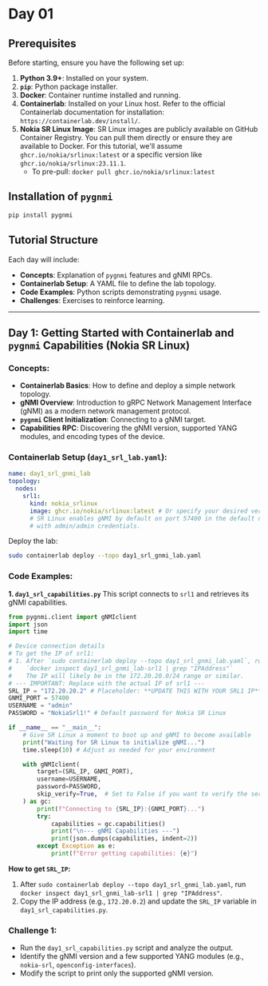 # Day 01

## Prerequisites

Before starting, ensure you have the following set up:

1.  **Python 3.9+**: Installed on your system.
2.  **`pip`**: Python package installer.
3.  **Docker**: Container runtime installed and running.
4.  **Containerlab**: Installed on your Linux host. Refer to the official Containerlab documentation for installation: `https://containerlab.dev/install/`.
5.  **Nokia SR Linux Image**: SR Linux images are publicly available on GitHub Container Registry. You can pull them directly or ensure they are available to Docker. For this tutorial, we'll assume `ghcr.io/nokia/srlinux:latest` or a specific version like `ghcr.io/nokia/srlinux:23.11.1`.
      * To pre-pull: `docker pull ghcr.io/nokia/srlinux:latest`

## Installation of `pygnmi`

```bash
pip install pygnmi
```

## Tutorial Structure

Each day will include:

  * **Concepts**: Explanation of `pygnmi` features and gNMI RPCs.
  * **Containerlab Setup**: A YAML file to define the lab topology.
  * **Code Examples**: Python scripts demonstrating `pygnmi` usage.
  * **Challenges**: Exercises to reinforce learning.

-----

## Day 1: Getting Started with Containerlab and `pygnmi` Capabilities (Nokia SR Linux)

### Concepts:

  * **Containerlab Basics**: How to define and deploy a simple network topology.
  * **gNMI Overview**: Introduction to gRPC Network Management Interface (gNMI) as a modern network management protocol.
  * **`pygnmi` Client Initialization**: Connecting to a gNMI target.
  * **Capabilities RPC**: Discovering the gNMI version, supported YANG modules, and encoding types of the device.

### Containerlab Setup (`day1_srl_lab.yaml`):

```yaml
name: day1_srl_gnmi_lab
topology:
  nodes:
    srl1:
      kind: nokia_srlinux
      image: ghcr.io/nokia/srlinux:latest # Or specify your desired version, e.g., :23.11.1
      # SR Linux enables gNMI by default on port 57400 in the default network instance
      # with admin/admin credentials.
```

Deploy the lab:

```bash
sudo containerlab deploy --topo day1_srl_gnmi_lab.yaml
```

### Code Examples:

**1. `day1_srl_capabilities.py`**
This script connects to `srl1` and retrieves its gNMI capabilities.

```python
from pygnmi.client import gNMIclient
import json
import time

# Device connection details
# To get the IP of srl1:
# 1. After `sudo containerlab deploy --topo day1_srl_gnmi_lab.yaml`, run:
#    `docker inspect day1_srl_gnmi_lab-srl1 | grep "IPAddress"`
#    The IP will likely be in the 172.20.20.0/24 range or similar.
# --- IMPORTANT: Replace with the actual IP of srl1 ---
SRL_IP = "172.20.20.2" # Placeholder: **UPDATE THIS WITH YOUR SRL1 IP**
GNMI_PORT = 57400
USERNAME = "admin"
PASSWORD = "NokiaSrl1!" # Default password for Nokia SR Linux

if __name__ == "__main__":
    # Give SR Linux a moment to boot up and gNMI to become available
    print("Waiting for SR Linux to initialize gNMI...")
    time.sleep(10) # Adjust as needed for your environment

    with gNMIclient(
        target=(SRL_IP, GNMI_PORT),
        username=USERNAME,
        password=PASSWORD,
        skip_verify=True,  # Set to False if you want to verify the server's certificate
    ) as gc:
        print(f"Connecting to {SRL_IP}:{GNMI_PORT}...")
        try:
            capabilities = gc.capabilities()
            print("\n--- gNMI Capabilities ---")
            print(json.dumps(capabilities, indent=2))
        except Exception as e:
            print(f"Error getting capabilities: {e}")

```

**How to get `SRL_IP`:**

1.  After `sudo containerlab deploy --topo day1_srl_gnmi_lab.yaml`, run `docker inspect day1_srl_gnmi_lab-srl1 | grep "IPAddress"`.
2.  Copy the IP address (e.g., `172.20.0.2`) and update the `SRL_IP` variable in `day1_srl_capabilities.py`.

### Challenge 1:

  * Run the `day1_srl_capabilities.py` script and analyze the output.
  * Identify the gNMI version and a few supported YANG modules (e.g., `nokia-srl`, `openconfig-interfaces`).
  * Modify the script to print only the supported gNMI version.

